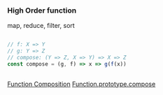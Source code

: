 ### High Order function

map, reduce, filter, sort

```typescript

// f: X => Y
// g: Y => Z
// compose: (Y => Z, X => Y) => X => Z
const compose = (g, f) => x => g(f(x))
  
```

[Function Composition](https://github.com/isiahmeadows/function-composition-proposal)
[Function.prototype.compose](https://github.com/simonstaton/Function.prototype.compose-TC39-Proposal)